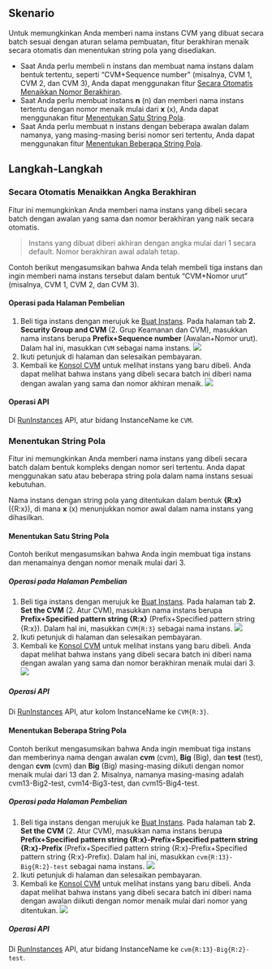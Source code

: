 ## Skenario

Untuk memungkinkan Anda memberi nama instans CVM yang dibuat secara batch sesuai dengan aturan selama pembuatan, fitur berakhiran menaik secara otomatis dan menentukan string pola yang disediakan.

- Saat Anda perlu membeli n instans dan membuat nama instans dalam bentuk tertentu, seperti “CVM+Sequence number” (misalnya, CVM 1, CVM 2, dan CVM 3), Anda dapat menggunakan fitur [Secara Otomatis Menaikkan Nomor Berakhiran](#AutoAscending).
- Saat Anda perlu membuat instans **n** (n) dan memberi nama instans tertentu dengan nomor menaik mulai dari **x** (x), Anda dapat menggunakan fitur [Menentukan Satu String Pola](#SpecifySingleString).
- Saat Anda perlu membuat n instans dengan beberapa awalan dalam namanya, yang masing-masing berisi nomor seri tertentu, Anda dapat menggunakan fitur [Menentukan Beberapa String Pola](#SpecifyMultipleStrings).


## Langkah-Langkah

<span id="AutoAscending"></span>
### Secara Otomatis Menaikkan Angka Berakhiran

Fitur ini memungkinkan Anda memberi nama instans yang dibeli secara batch dengan awalan yang sama dan nomor berakhiran yang naik secara otomatis.
>Instans yang dibuat diberi akhiran dengan angka mulai dari 1 secara default. Nomor berakhiran awal adalah tetap.
>
Contoh berikut mengasumsikan bahwa Anda telah membeli tiga instans dan ingin memberi nama instans tersebut dalam bentuk “CVM+Nomor urut” (misalnya, CVM 1, CVM 2, dan CVM 3).

#### Operasi pada Halaman Pembelian

1. Beli tiga instans dengan merujuk ke [Buat Instans](http://intl.cloud.tencent.com/document/product/213/4855). Pada halaman tab **2. Security Group and CVM** (2. Grup Keamanan dan CVM), masukkan nama instans berupa **Prefix+Sequence number** (Awalan+Nomor urut). Dalam hal ini, masukkan `CVM` sebagai nama instans.
![](https://main.qcloudimg.com/raw/820a52077080be5da4c1fb4715452e6b.png)
2. Ikuti petunjuk di halaman dan selesaikan pembayaran.
3. Kembali ke [Konsol CVM](https://console.cloud.tencent.com/cvm/index) untuk melihat instans yang baru dibeli. Anda dapat melihat bahwa instans yang dibeli secara batch ini diberi nama dengan awalan yang sama dan nomor akhiran menaik.
![](https://main.qcloudimg.com/raw/27de624cd251910d47bea8e7732b284b.png)

#### Operasi API

Di [RunInstances](https://intl.cloud.tencent.com/document/product/213/33237) API, atur bidang InstanceName ke `CVM`.

### Menentukan String Pola

Fitur ini memungkinkan Anda memberi nama instans yang dibeli secara batch dalam bentuk kompleks dengan nomor seri tertentu. Anda dapat menggunakan satu atau beberapa string pola dalam nama instans sesuai kebutuhan.

Nama instans dengan string pola yang ditentukan dalam bentuk **{R:x}** ({R:x}), di mana **x** (x) menunjukkan nomor awal dalam nama instans yang dihasilkan.

<span id="SpecifySingleString"></span>
#### Menentukan Satu String Pola

Contoh berikut mengasumsikan bahwa Anda ingin membuat tiga instans dan menamainya dengan nomor menaik mulai dari 3.

##### Operasi pada Halaman Pembelian

1. Beli tiga instans dengan merujuk ke [Buat Instans](http://intl.cloud.tencent.com/document/product/213/4855). Pada halaman tab **2. Set the CVM** (2. Atur CVM), masukkan nama instans berupa **Prefix+Specified pattern string {R:x}** (Prefix+Specified pattern string {R:x}). Dalam hal ini, masukkan `CVM{R:3}` sebagai nama instans.
![](https://main.qcloudimg.com/raw/4e09732d612222f619cf7a1e8da1ee06.png)
2. Ikuti petunjuk di halaman dan selesaikan pembayaran.
3. Kembali ke [Konsol CVM](https://console.cloud.tencent.com/cvm/index) untuk melihat instans yang baru dibeli. Anda dapat melihat bahwa instans yang dibeli secara batch ini diberi nama dengan awalan yang sama dan nomor berakhiran menaik mulai dari 3.
![](https://main.qcloudimg.com/raw/78dc40cf4baa707573ad95a77bed4e1d.png)

##### Operasi API

Di [RunInstances](https://intl.cloud.tencent.com/document/product/213/33237) API, atur kolom InstanceName ke `CVM{R:3}`.

<span id="SpecifyMultipleStrings"></span>
#### Menentukan Beberapa String Pola

Contoh berikut mengasumsikan bahwa Anda ingin membuat tiga instans dan memberinya nama dengan awalan **cvm** (cvm), **Big** (Big), dan **test** (test), dengan **cvm** (cvm) dan **Big** (Big) masing-masing diikuti dengan nomor menaik mulai dari 13 dan 2. Misalnya, namanya masing-masing adalah cvm13-Big2-test, cvm14-Big3-test, dan cvm15-Big4-test.

##### Operasi pada Halaman Pembelian

1. Beli tiga instans dengan merujuk ke [Buat Instans](http://intl.cloud.tencent.com/document/product/213/4855). Pada halaman tab **2. Set the CVM** (2. Atur CVM), masukkan nama instans berupa **Prefix+Specified pattern string {R:x}-Prefix+Specified pattern string {R:x}-Prefix** (Prefix+Specified pattern string {R:x}-Prefix+Specified pattern string {R:x}-Prefix). Dalam hal ini, masukkan `cvm{R:13}-Big{R:2}-test` sebagai nama instans.
![](https://main.qcloudimg.com/raw/1042e86262bc7ce3939f1842a8025c23.png)
2. Ikuti petunjuk di halaman dan selesaikan pembayaran.
3. Kembali ke [Konsol CVM](https://console.cloud.tencent.com/cvm/index) untuk melihat instans yang baru dibeli. Anda dapat melihat bahwa instans yang dibeli secara batch ini diberi nama dengan awalan diikuti dengan nomor menaik mulai dari nomor yang ditentukan.
![](https://main.qcloudimg.com/raw/a3c5e58daf07381ffde5abc019edad33.png)

##### Operasi API

Di [RunInstances](https://intl.cloud.tencent.com/document/product/213/33237) API, atur bidang InstanceName ke `cvm{R:13}-Big{R:2}-test`.

